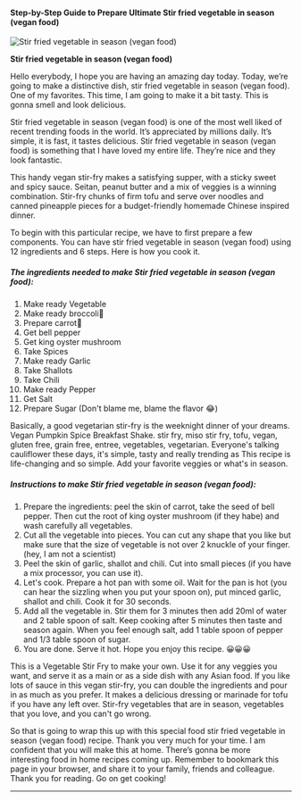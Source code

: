             

#### Step-by-Step Guide to Prepare Ultimate Stir fried vegetable in season (vegan food)

![Stir fried vegetable in season (vegan food)](https://img-global.cpcdn.com/recipes/104f7d251a96bf4e/751x532cq70/stir-fried-vegetable-in-season-vegan-food-recipe-main-photo.jpg)

**Stir fried vegetable in season (vegan food)**

Hello everybody, I hope you are having an amazing day today. Today, we’re going to make a distinctive dish, stir fried vegetable in season (vegan food). One of my favorites. This time, I am going to make it a bit tasty. This is gonna smell and look delicious.

Stir fried vegetable in season (vegan food) is one of the most well liked of recent trending foods in the world. It’s appreciated by millions daily. It’s simple, it is fast, it tastes delicious. Stir fried vegetable in season (vegan food) is something that I have loved my entire life. They’re nice and they look fantastic.

This handy vegan stir-fry makes a satisfying supper, with a sticky sweet and spicy sauce. Seitan, peanut butter and a mix of veggies is a winning combination. Stir-fry chunks of firm tofu and serve over noodles and canned pineapple pieces for a budget-friendly homemade Chinese inspired dinner.

To begin with this particular recipe, we have to first prepare a few components. You can have stir fried vegetable in season (vegan food) using 12 ingredients and 6 steps. Here is how you cook it.

##### The ingredients needed to make Stir fried vegetable in season (vegan food):

1.  Make ready Vegetable
2.  Make ready broccoli🥦
3.  Prepare carrot🥕
4.  Get bell pepper
5.  Get king oyster mushroom
6.  Take Spices
7.  Make ready Garlic
8.  Take Shallots
9.  Take Chili
10.  Make ready Pepper
11.  Get Salt
12.  Prepare Sugar (Don't blame me, blame the flavor 😂)

Basically, a good vegetarian stir-fry is the weeknight dinner of your dreams. Vegan Pumpkin Spice Breakfast Shake. stir fry, miso stir fry, tofu, vegan, gluten free, grain free, entree, vegetables, vegetarian. Everyone's talking cauliflower these days, it's simple, tasty and really trending as This recipe is life-changing and so simple. Add your favorite veggies or what's in season.

##### Instructions to make Stir fried vegetable in season (vegan food):

1.  Prepare the ingredients: peel the skin of carrot, take the seed of bell pepper. Then cut the root of king oyster mushroom (if they habe) and wash carefully all vegetables.
2.  Cut all the vegetable into pieces. You can cut any shape that you like but make sure that the size of vegetable is not over 2 knuckle of your finger. (hey, I am not a scientist)
3.  Peel the skin of garlic, shallot and chili. Cut into small pieces (if you have a mix processor, you can use it).
4.  Let's cook. Prepare a hot pan with some oil. Wait for the pan is hot (you can hear the sizzling when you put your spoon on), put minced garlic, shallot and chili. Cook it for 30 seconds.
5.  Add all the vegetable in. Stir them for 3 minutes then add 20ml of water and 2 table spoon of salt. Keep cooking after 5 minutes then taste and season again. When you feel enough salt, add 1 table spoon of pepper and 1/3 table spoon of sugar.
6.  You are done. Serve it hot. Hope you enjoy this recipe. 😀😀😀

This is a Vegetable Stir Fry to make your own. Use it for any veggies you want, and serve it as a main or as a side dish with any Asian food. If you like lots of sauce in this vegan stir-fry, you can double the ingredients and pour in as much as you prefer. It makes a delicious dressing or marinade for tofu if you have any left over. Stir-fry vegetables that are in season, vegetables that you love‚ and you can't go wrong.

So that is going to wrap this up with this special food stir fried vegetable in season (vegan food) recipe. Thank you very much for your time. I am confident that you will make this at home. There’s gonna be more interesting food in home recipes coming up. Remember to bookmark this page in your browser, and share it to your family, friends and colleague. Thank you for reading. Go on get cooking!

* * *